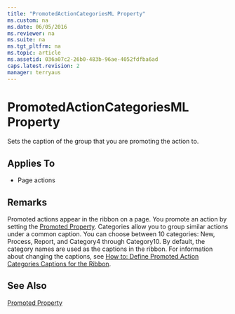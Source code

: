 ```yaml
---
title: "PromotedActionCategoriesML Property"
ms.custom: na
ms.date: 06/05/2016
ms.reviewer: na
ms.suite: na
ms.tgt_pltfrm: na
ms.topic: article
ms.assetid: 036a07c2-26b0-483b-96ae-4052fdfba6ad
caps.latest.revision: 2
manager: terryaus
---
```

# PromotedActionCategoriesML Property
Sets the caption of the group that you are promoting the action to.  
  
## Applies To  
  
-   Page actions  
  
## Remarks  
 Promoted actions appear in the ribbon on a page. You promote an action by setting the [Promoted Property](Promoted-Property.md). Categories allow you to group similar actions under a common caption. You can choose between 10 categories: New, Process, Report, and Category4 through Category10. By default, the category names are used as the captions in the ribbon. For information about changing the captions, see [How to: Define Promoted Action Categories Captions for the Ribbon](../Topic/How%20to:%20Define%20Promoted%20Action%20Categories%20Captions%20for%20the%20Ribbon.md).  
  
## See Also  
 [Promoted Property](Promoted-Property.md)